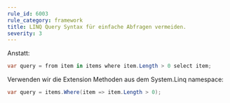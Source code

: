 ```yaml
---
rule_id: 6003
rule_category: framework
title: LINQ Query Syntax für einfache Abfragen vermeiden.
severity: 3
---
```

Anstatt:
``` C#
var query = from item in items where item.Length > 0 select item;
```

Verwenden wir die Extension Methoden aus dem System.Linq namespace:
``` C#
var query = items.Where(item => item.Length > 0);
```
